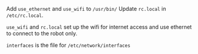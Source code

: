 Add `use_ethernet` and `use_wifi` to `/usr/bin/`
Update `rc.local` in `/etc/rc.local`.

`use_wifi` and `rc.local` set up the wifi for internet access and use ethernet to connect to the robot only.  

`interfaces` is the file for `/etc/network/interfaces`
